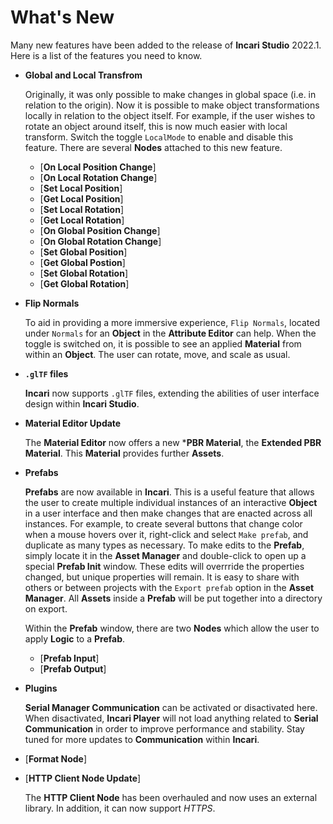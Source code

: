 # What's New

Many new features have been added to the release of **Incari Studio** 2022.1. Here is a list of the features you need to know.

* **Global and Local Transfrom** 

    Originally, it was only possible to make changes in global space (i.e. in relation to the origin). Now it is possible to make object transformations locally in relation to the object itself. For example, if the user wishes to rotate an object around itself, this is now much easier with local transform. Switch the toggle `LocalMode` to enable and disable this feature. There are several **Nodes** attached to this new feature. 

  * [**On Local Position Change**]
  * [**On Local Rotation Change**]
  * [**Set Local Position**]
  * [**Get Local Position**]
  * [**Set Local Rotation**]
  * [**Get Local Rotation**]
  * [**On Global Position Change**]
  * [**On Global Rotation Change**]
  * [**Set Global Position**]
  * [**Get Global Postion**]
  * [**Set Global Rotation**]
  * [**Get Global Rotation**]


* **Flip Normals** 

    To aid in providing a more immersive experience, `Flip Normals`, located under `Normals` for an **Object** in the **Attribute Editor** can help. When the toggle is switched on, it is possible to see an applied **Material** from within an **Object**. The user can rotate, move, and scale as usual. 


* **`.glTF` files**

     **Incari** now supports `.glTF` files, extending the abilities of user interface design within **Incari Studio**. 


* **Material Editor Update**
  
   The **Material Editor** now offers a new ***PBR Material**, the **Extended PBR Material**. This **Material** provides further **Assets**.


* **Prefabs**


    **Prefabs** are now available in **Incari**. This is a useful feature that allows the user to create multiple individual instances of an interactive **Object** in a user interface and then make changes that are enacted across all instances. For example, to create several buttons that change color when a mouse hovers over it, right-click and select `Make prefab`, and duplicate as many types as necessary. To make edits to the **Prefab**, simply locate it in the **Asset Manager** and double-click to open up a special **Prefab Init** window. These edits will overrride the properties changed, but unique properties will remain. It is easy to share with others or between projects with the `Export prefab` option in the **Asset Manager**. All **Assets** inside a **Prefab** will be put together into a directory on export. 

    Within the **Prefab** window, there are two **Nodes** which allow the user to apply **Logic** to a **Prefab**.
  * [**Prefab Input**]
  * [**Prefab Output**]



* **Plugins** 
  
    **Serial Manager Communication** can be activated or disactivated here. When disactivated, **Incari Player** will not load anything related to **Serial Communication** in order to improve performance and stability. Stay tuned for more updates to **Communication** within **Incari**.  




* [**Format Node**] 

* [**HTTP Client Node Update**]

    The **HTTP Client Node** has been overhauled and now uses an external library. In addition, it can now support *HTTPS*. 

